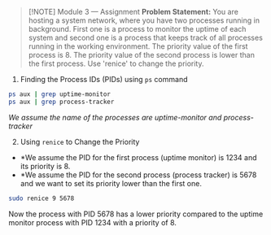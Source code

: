 > [!NOTE] Module 3 — Assignment 
> **Problem Statement:** 
> You are hosting a system network, where you have two processes running in background. First one is a process to monitor the uptime of each system and second one is a process that keeps track of all processes running in the working environment. The priority value of the first process is 8. The priority value of the second process is lower than the first process. Use 'renice' to change the priority.


1. Finding the Process IDs (PIDs) using `ps` command

```bash
ps aux | grep uptime-monitor 
ps aux | grep process-tracker
```
*We assume the name of the processes are uptime-monitor and process-tracker*

2. Using `renice` to Change the Priority
- *We assume the PID for the first process (uptime monitor) is 1234 and its priority is 8.
- *We assume the PID for the second process (process tracker) is 5678 and we want to set its priority lower than the first one.
```bash
sudo renice 9 5678
```

Now the process with PID 5678 has a lower priority compared to the uptime monitor process with PID 1234 with a priority of 8.

